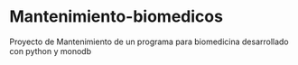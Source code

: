 # Mantenimiento-biomedicos
Proyecto de Mantenimiento de un programa para biomedicina desarrollado con python y monodb
